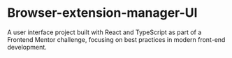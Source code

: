 # Browser-extension-manager-UI
A user interface project built with React and TypeScript as part of a Frontend Mentor challenge, focusing on best practices in modern front-end development.
